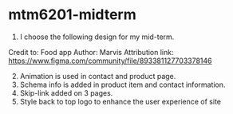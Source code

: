 # mtm6201-midterm

1. I choose the following design for my mid-term.

Credit to:
Food app
Author: Marvis
Attribution link:
https://www.figma.com/community/file/893381127703378146

2. Animation is used in contact and product page.
3. Schema info is added in product item and contact information.
4. Skip-link added on 3 pages.
5. Style back to top logo to enhance the user experience of site
